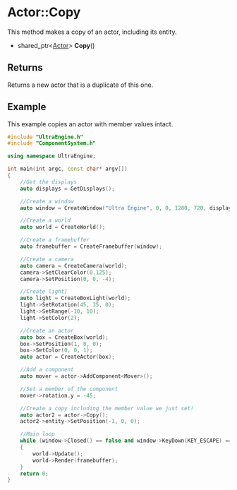 # Actor::Copy

This method makes a copy of an actor, including its entity.

- shared_ptr<[Actor](Actor.md)> **Copy**()

## Returns

Returns a new actor that is a duplicate of this one.

## Example

This example copies an actor with member values intact.

```c++
#include "UltraEngine.h"
#include "ComponentSystem.h"

using namespace UltraEngine;

int main(int argc, const char* argv[])
{
    //Get the displays
    auto displays = GetDisplays();

    //Create a window
    auto window = CreateWindow("Ultra Engine", 0, 0, 1280, 720, displays[0], WINDOW_CENTER | WINDOW_TITLEBAR);

    //Create a world
    auto world = CreateWorld();

    //Create a framebuffer
    auto framebuffer = CreateFramebuffer(window);

    //Create a camera
    auto camera = CreateCamera(world);
    camera->SetClearColor(0.125);
    camera->SetPosition(0, 0, -4);

    //Create light]
    auto light = CreateBoxLight(world);
    light->SetRotation(45, 35, 0);
    light->SetRange(-10, 10);
    light->SetColor(2);

    //Create an actor
    auto box = CreateBox(world);
    box->SetPosition(1, 0, 0);
    box->SetColor(0, 0, 1);
    auto actor = CreateActor(box);

    //Add a component
    auto mover = actor->AddComponent<Mover>();

    //Set a member of the component
    mover->rotation.y = -45;

    //Create a copy including the member value we just set!
    auto actor2 = actor->Copy();
    actor2->entity->SetPosition(-1, 0, 0);

    //Main loop
    while (window->Closed() == false and window->KeyDown(KEY_ESCAPE) == false)
    {
        world->Update();
        world->Render(framebuffer);
    }
    return 0;
}
```

